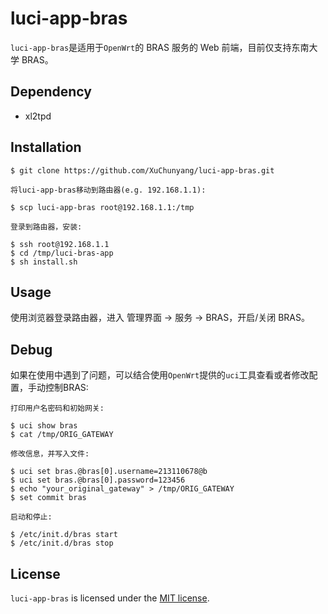 # luci-app-bras

`luci-app-bras`是适用于`OpenWrt`的 BRAS 服务的 Web 前端，目前仅支持东南大学 BRAS。

## Dependency

* xl2tpd

## Installation
    $ git clone https://github.com/XuChunyang/luci-app-bras.git

    将luci-app-bras移动到路由器(e.g. 192.168.1.1):

    $ scp luci-app-bras root@192.168.1.1:/tmp

    登录到路由器，安装:

    $ ssh root@192.168.1.1
    $ cd /tmp/luci-bras-app
    $ sh install.sh

## Usage

使用浏览器登录路由器，进入 管理界面 -> 服务 -> BRAS，开启/关闭 BRAS。

## Debug

如果在使用中遇到了问题，可以结合使用`OpenWrt`提供的`uci`工具查看或者修改配置，手动控制BRAS:

    打印用户名密码和初始网关:

    $ uci show bras
    $ cat /tmp/ORIG_GATEWAY

    修改信息，并写入文件:

    $ uci set bras.@bras[0].username=213110678@b
    $ uci set bras.@bras[0].password=123456
    $ echo "your_original_gateway" > /tmp/ORIG_GATEWAY
    $ set commit bras

    启动和停止:

    $ /etc/init.d/bras start
    $ /etc/init.d/bras stop

## License

`luci-app-bras` is licensed under the [MIT license](https://raw.github.com/soimort/you-get/master/LICENSE.txt).
